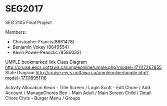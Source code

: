 # SEG2017
SEG 2105 Final Project

Members:
- Christopher Francis(8661478)
- Benjamin Vokey (8649554)
- Kevin Power-Peaockc (8586032)


UMPLE bookmarked link
Class Diagram
http://cruise.eecs.uottawa.ca/umpleonline/umple.php?model=171117267855
State Diagram
http://cruise.eecs.uottawa.ca/umpleonline/umple.php?model=171118951118

Activity Allocation
Kevin - Title Screen / Login 
Scott - Edit Chore / Add Account / ManageChores
Ben - Main Adult / Main Screen Child / Detail Chore
Chris - Burger Menu / Groups
